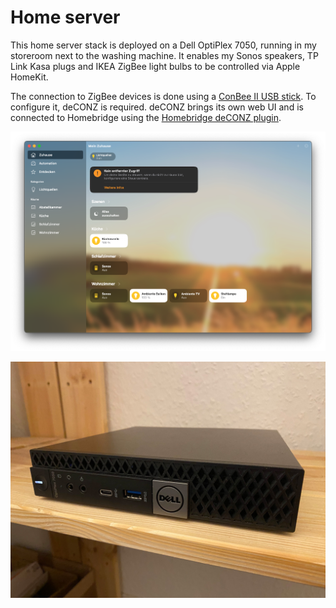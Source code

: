 # Home server

This home server stack is deployed on a Dell OptiPlex 7050, running in my storeroom next to the washing machine. It enables my Sonos speakers, TP Link Kasa plugs and IKEA ZigBee light bulbs to be controlled via Apple HomeKit.

The connection to ZigBee devices is done using a [ConBee II USB stick](https://phoscon.de/de/conbee2). To configure it, deCONZ is required. deCONZ brings its own web UI and is connected to Homebridge using the [Homebridge deCONZ plugin](https://github.com/ebaauw/homebridge-deconz).

![Apple HomeKit](homekit.png)

![Dell OptiPlex 7050](dell.jpg)
